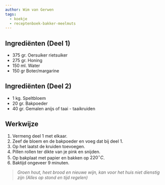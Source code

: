 ```yaml
---
author: Wim van Gerwen
tags:
  - koekje
  - receptenboek-bakker-meelmuts
---
```

## Ingrediënten (Deel 1)

* 375 gr. Oersuiker rietsuiker
* 275 gr. Honing
* 150 ml. Water
* 150 gr Boter/margarine

## Ingrediënten (Deel 2)

* 1 kg. Speltbloem
* 20 gr. Bakpoeder
* 40 gr. Gemalen anijs of taai - taaikruiden

## Werkwijze

1.  Vermeng deel 1 met elkaar.
2.  Zeef de bloem en de bakpoeder en voeg dat bij deel 1.
3.  Op het laatst de kruiden toevoegen.
4.  Pillen rollen ter dikte van je pink en snijden.
5.  Op bakplaat met papier en bakken op $220^{\circ}C$.
6.  Baktijd ongeveer 9 minuten.

> *Groen hout, heet brood en nieuwe wijn, kan voor het huis niet dienstig zijn (Alles op stond en tijd regelen)*
